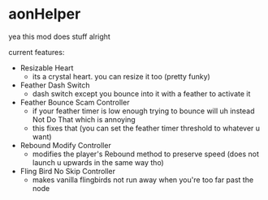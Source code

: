 # aonHelper

yea this mod does stuff alright

current features:

- Resizable Heart
  - its a crystal heart. you can resize it too (pretty funky)
- Feather Dash Switch
  - dash switch except you bounce into it with a feather to activate it
- Feather Bounce Scam Controller
  - if your feather timer is low enough trying to bounce will uh instead Not Do That which is annoying
  - this fixes that (you can set the feather timer threshold to whatever u want)
- Rebound Modify Controller
  - modifies the player's Rebound method to preserve speed (does not launch u upwards in the same way tho)
- Fling Bird No Skip Controller
  - makes vanilla flingbirds not run away when you're too far past the node
